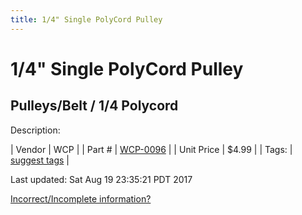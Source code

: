 ```yaml
---
title: 1/4" Single PolyCord Pulley
---
```


# 1/4" Single PolyCord Pulley
## Pulleys/Belt / 1/4 Polycord
Description: 	 

| Vendor | WCP | 
| Part # | [WCP-0096](http://www.wcproducts.net/WCP-0096) | 
| Unit Price | $4.99 | 
| Tags: | [suggest tags](https://docs.google.com/forms/d/e/1FAIpQLSeWyY8v3RgOty-MyWmh9U0iivNYN_molChYyS-0U-o-kOAv_g/viewform) | 

Last updated: Sat Aug 19 23:35:21 PDT 2017

 [Incorrect/Incomplete information?](https://docs.google.com/forms/d/e/1FAIpQLSeWyY8v3RgOty-MyWmh9U0iivNYN_molChYyS-0U-o-kOAv_g/viewform)